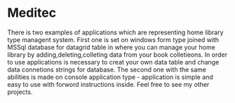 # Meditec

There is two examples of applications which are representing home library type managent system. First one is set on windows form
type joined with MSSql database for datagrid table in where you can manage your home library by adding,deleting,colleting data from your book colletieons.
In order to use applications is necessary to creat your own data table and change data connetions strings for database.
The second one with the same abilities is made on console application type - application is simple and easy to use with forword instructions inside.
Feel free to see my other projects.